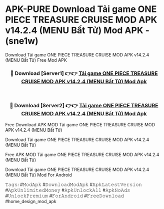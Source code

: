 # APK-PURE Download Tải game ONE PIECE TREASURE CRUISE MOD APK v14.2.4 (MENU Bất Tử) Mod APK - (sne1w)
Download Tải game ONE PIECE TREASURE CRUISE MOD APK v14.2.4 (MENU Bất Tử) Free Mod APK

<div align="center">
<h3>🔴 Download [Server1] 👉👉 <a href="https://apk-comot.site?title=Tải_game_ONE_PIECE_TREASURE_CRUISE_MOD_APK_v14.2.4_(MENU_Bất_Tử)">Tải game ONE PIECE TREASURE CRUISE MOD APK v14.2.4 (MENU Bất Tử) Mod Apk</a></h3><br>

<h3>🔴 Download [Server2] 👉👉 <a href="https://apk-comot.site?title=Tải_game_ONE_PIECE_TREASURE_CRUISE_MOD_APK_v14.2.4_(MENU_Bất_Tử)">Tải game ONE PIECE TREASURE CRUISE MOD APK v14.2.4 (MENU Bất Tử) Mod Apk</a></h3>
</div>


Free Download APK MOD Tải game ONE PIECE TREASURE CRUISE MOD APK v14.2.4 (MENU Bất Tử)

Download Tải game ONE PIECE TREASURE CRUISE MOD APK v14.2.4 (MENU Bất Tử) 

Free APK MOD Tải game ONE PIECE TREASURE CRUISE MOD APK v14.2.4 (MENU Bất Tử) 

Download Tải game ONE PIECE TREASURE CRUISE MOD APK v14.2.4 (MENU Bất Tử) Mod For Android

𝚃𝚊𝚐𝚜: #𝙼𝚘𝚍𝙰𝚙𝚔 #𝙳𝚘𝚠𝚗𝚕𝚘𝚊𝚍𝙼𝚘𝚍𝙰𝚙𝚔 #𝙰𝚙𝚔𝙻𝚊𝚝𝚎𝚜𝚝𝚅𝚎𝚛𝚜𝚒𝚘𝚗 #𝙰𝚙𝚔𝚄𝚗𝚕𝚒𝚖𝚒𝚝𝚎𝚍𝙼𝚘𝚗𝚎𝚢 #𝙰𝚙𝚔𝚄𝚗𝚕𝚘𝚌𝚔𝙰𝚕𝚕 #𝙰𝚙𝚔𝙽𝚘𝙰𝚍𝚜 #𝚄𝚗𝚕𝚘𝚌𝚔𝙿𝚛𝚎𝚖𝚒𝚞𝚖 #𝙵𝚘𝚛𝙰𝚗𝚍𝚛𝚘𝚒𝚍 #𝙵𝚛𝚎𝚎𝙳𝚘𝚠𝚗𝚕𝚘𝚊𝚍 #home_design_mod_apk